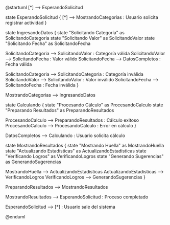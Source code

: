 @startuml
[*] --> EsperandoSolicitud

state EsperandoSolicitud {
  [*] --> MostrandoCategorias : Usuario solicita registrar actividad
}

state IngresandoDatos {
  state "Solicitando Categoría" as SolicitandoCategoria
  state "Solicitando Valor" as SolicitandoValor
  state "Solicitando Fecha" as SolicitandoFecha
  
  SolicitandoCategoria --> SolicitandoValor : Categoría válida
  SolicitandoValor --> SolicitandoFecha : Valor válido
  SolicitandoFecha --> DatosCompletos : Fecha válida
  
  SolicitandoCategoria --> SolicitandoCategoria : Categoría inválida
  SolicitandoValor --> SolicitandoValor : Valor inválido
  SolicitandoFecha --> SolicitandoFecha : Fecha inválida
}

MostrandoCategorias --> IngresandoDatos

state Calculando {
  state "Procesando Cálculo" as ProcesandoCalculo
  state "Preparando Resultados" as PreparandoResultados
  
  ProcesandoCalculo --> PreparandoResultados : Cálculo exitoso
  ProcesandoCalculo --> ProcesandoCalculo : Error en cálculo
}

DatosCompletos --> Calculando : Usuario solicita cálculo

state MostrandoResultados {
  state "Mostrando Huella" as MostrandoHuella
  state "Actualizando Estadísticas" as ActualizandoEstadisticas
  state "Verificando Logros" as VerificandoLogros
  state "Generando Sugerencias" as GenerandoSugerencias
  
  MostrandoHuella --> ActualizandoEstadisticas
  ActualizandoEstadisticas --> VerificandoLogros
  VerificandoLogros --> GenerandoSugerencias
}

PreparandoResultados --> MostrandoResultados

MostrandoResultados --> EsperandoSolicitud : Proceso completado

EsperandoSolicitud --> [*] : Usuario sale del sistema

@enduml